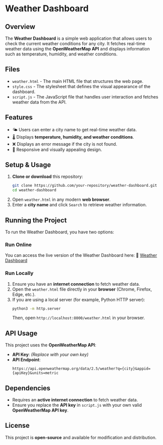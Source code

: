# Weather Dashboard

## Overview
The **Weather Dashboard** is a simple web application that allows users to check the current weather conditions for any city. It fetches real-time weather data using the **OpenWeatherMap API** and displays information such as temperature, humidity, and weather conditions.

## Files
- `weather.html` - The main HTML file that structures the web page.
- `style.css` - The stylesheet that defines the visual appearance of the dashboard.
- `script.js` - The JavaScript file that handles user interaction and fetches weather data from the API.

## Features
- 🌤 Users can enter a city name to get real-time weather data.
- 🌡 Displays **temperature, humidity, and weather conditions**.
- ❌ Displays an error message if the city is not found.
- 🎨 Responsive and visually appealing design.

## Setup & Usage
1. **Clone or download** this repository:
   ```sh
   git clone https://github.com/your-repository/weather-dashboard.git
   cd weather-dashboard
   ```
2. Open `weather.html` in any modern **web browser**.
3. Enter a **city name** and click `Search` to retrieve weather information.

## Running the Project
To run the Weather Dashboard, you have two options:

### Run Online
You can access the live version of the Weather Dashboard here:
🔗 [Weather Dashboard](https://weatherbymohamed.netlify.app/)

### Run Locally
1. Ensure you have an **internet connection** to fetch weather data.
2. Open the `weather.html` file directly in your **browser** (Chrome, Firefox, Edge, etc.).
3. If you are using a local server (for example, Python HTTP server):
   ```sh
   python3 -m http.server
   ```
   Then, open `http://localhost:8000/weather.html` in your browser.

## API Usage
This project uses the **OpenWeatherMap API**:
- **API Key**: _(Replace with your own key)_
- **API Endpoint**: 
  ```
  https://api.openweathermap.org/data/2.5/weather?q={city}&appid={apiKey}&units=metric
  ```

## Dependencies
- Requires an **active internet connection** to fetch weather data.
- Ensure you replace the **API key** in `script.js` with your own valid **OpenWeatherMap API key**.

## License
This project is **open-source** and available for modification and distribution.

